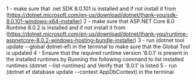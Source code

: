 1 - make sure that .net SDK 8.0.101 is installed and if not install it from (https://dotnet.microsoft.com/en-us/download/dotnet/thank-you/sdk-8.0.101-windows-x64-installer)
2 - make sure that ASP.NET Core 8.0 Runtime 8.0.2 is installed and if not install it from (https://dotnet.microsoft.com/en-us/download/dotnet/thank-you/runtime-aspnetcore-8.0.2-windows-hosting-bundle-installer)
3 - run (dotnet tool update --global dotnet-ef) in the terminal to make sure that the Global Tool is updated
4 - Ensure that the required runtime version '8.0.1' is present in the installed runtimes by Running the following command to list installed runtimes (dotnet --list-runtimes) and Verify that '8.0.1' is listed
5 - run (dotnet ef database update --context AppDbContext) in the terminal
